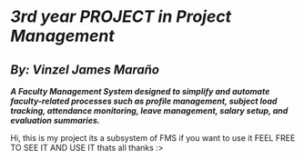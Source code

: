 # ***3rd year PROJECT in Project Management***
## *By: Vinzel James Maraño*

***A Faculty Management System designed to simplify and automate faculty-related processes such as profile management, subject load tracking, attendance monitoring, leave management, salary setup, and evaluation summaries.***


Hi, this is my project its a subsystem of FMS if you want to use it FEEL FREE TO SEE IT AND USE IT thats all thanks :>
